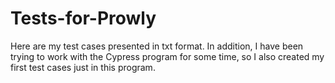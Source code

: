# Tests-for-Prowly
Here are my test cases presented in txt format.  In addition, I have been trying to work with the Cypress program for some time, so I also created my first test cases just in this program. 
